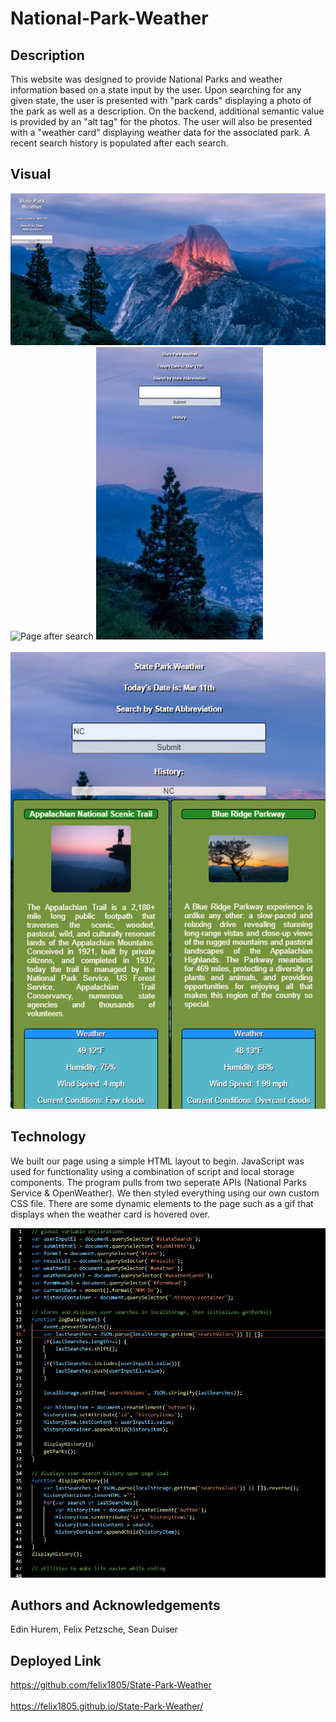 # National-Park-Weather

## Description
This website was designed to provide National Parks and weather information based on a state input by the user. Upon searching for any given state, the user is presented with "park cards" displaying a photo of the park as well as a description. On the backend, additional semantic value is provided by an "alt tag" for the photos. The user will also be presented with a "weather card" displaying weather data for the associated park. A recent search history is populated after each search.

## Visual
![Page on load](assets/State%20Park%20Weather%20(on%20load).png)
![Page after search](assets/State%20Park%20Weather%20(after%20search).png)
![Mobile page on load](assets/Screenshot_20220311-103335_Chrome.jpg)
<br></br>
![Mobile page after search](assets/mobile%20screenshot.png)


## Technology
We built our page using a simple HTML layout to begin. JavaScript was used for functionality using a combination of script and local storage components. The program pulls from two seperate APIs (National Parks Service & OpenWeather). We then styled everything using our own custom CSS file. There are some dynamic elements to the page such as a gif that displays when the weather card is hovered over. 

<!-- adding screenshots of code when completed -->

![Code snippet](assets/Code%20snippet.png)

## Authors and Acknowledgements
Edin Hurem, Felix Petzsche, Sean Duiser

## Deployed Link
https://github.com/felix1805/State-Park-Weather
<br></br>
https://felix1805.github.io/State-Park-Weather/